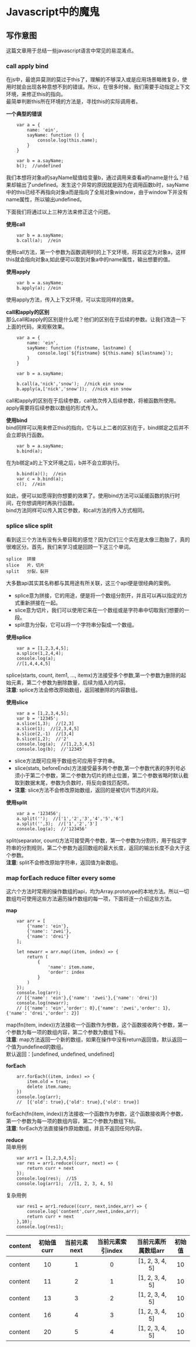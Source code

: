 # Javascript中的魔鬼  

## 写作意图

这篇文章用于总结一些javascript语言中常见的易混淆点。

### call apply bind

在js中，最诡异莫测的莫过于this了，理解的不够深入或是应用场景略微复杂，使用时就会出现各种意想不到的错误。所以，在很多时候，我们需要手动指定上下文环境，来修正this的指向。  
最简单判断this所在环境的方法是，寻找this的实际调用者。  

**一个典型的错误**  
```
    var a = {
        name: 'ein',
        sayName: function () {
            console.log(this.name);
        }
    }

    var b = a.sayName;
    b();  //undefined
```
我们本想将对象a的sayName赋值给变量b，通过调用来查看a的name是什么？结果却输出了undefined。发生这个异常的原因就是因为在调用函数b时，sayName中的this已经不再指向对象a而是指向了全局对象window，由于window下并没有name属性，所以输出undefined。  

下面我们将通过以上三种方法来修正这个问题。  

**使用call**
```
    var b = a.sayName;
    b.call(a);  //ein
```
使用call方法，第一个参数为函数调用时的上下文环境，将其设定为对象a，这样this就会指向对象a,如此便可以取到对象a中的name属性，输出想要的值。  

**使用apply**
```
    var b = a.sayName;
    b.apply(a); //ein
```
使用apply方法，传入上下文环境，可以实现同样的效果。  

**call和apply的区别**  
那么call和apply的区别是什么呢？他们的区别在于后续的参数。让我们改造一下上面的代码，来观察效果。  
```
    var a = {
        name: 'ein',
        sayName: function (fistname, lastname) {
            console.log(`${fistname} ${this.name} ${lastname}`);
        }
    }

    var b = a.sayName;

    b.call(a,'nick','snow');  //nick ein snow
    b.apply(a,['nick','snow']);  //nick ein snow
```
call和apply的区别在于后续参数，call依次传入后续参数，将被函数所使用。apply需要将后续参数以数组的形式传入。  

**使用bind**  
bind同样可以用来修正this的指向，它与以上二者的区别在于，bind绑定之后并不会立即执行函数。  
```
    var b = a.sayName;
    b.bind(a);
```
在为b绑定a的上下文环境之后，b并不会立即执行。  
```
    b.bind(a)();  //ein
    var c = b.bind(a);
    c();  //ein
```
如此，便可以如愿得到你想要的效果了。使用bind方法可以延缓函数的执行时间，在你想调用时再执行函数。  
bind方法同样可以传入其它参数，和call方法的传入方式相同。  

### splice slice split  

看到这三个方法有没有头晕目眩的感觉？因为它们三个实在是太像三胞胎了，真的很难区分。首先，我们来学习或是回顾一下这三个单词。
```
splice  拼接  
slice   片，切片  
split   分裂，裂开
```
大多数api其实其名称都与其用途有所关联，这三个api便是很经典的案例。  
* splice意为拼接，它的用途，便是将一个数组分割开，并且可以再以指定的方式重新拼接在一起。  
* slice意为切片，我们可以使用它来在一个数组或是字符串中切取我们想要的一段。  
* split意为分裂，它可以将一个字符串分裂成一个数组。  

**使用splice**  
```
    var a = [1,2,3,4,5];
    a.splice(1,2,4,4);
    console.log(a);
    //[1,4,4,4,5]
```  
splice(starts, count, item1, ..., itemx)方法接受多个参数,第一个参数为删除的起始元素，第二个参数为删除数量，后续为插入的内容。  
**注意**: splice方法会修改原始数组，返回被删除的内容数组。  

**使用slice**
```
    var a = [1,2,3,4,5];
    var b = '12345';
    a.slice(1,3);  //[2,3]
    a.slice(1);  //[2,3,4,5]
    a.slice(2,-1)  //[3,4]
    b.slice(1,2);  //'2'
    console.log(a);  //[1,2,3,4,5]
    console.log(b);  //'12345'
```
* slice方法既可应用于数组也可应用于字符串。  
* slice(stats, beforeEnds)方法接受最多两个参数,第一个参数代表的序列号必须小于第二个参数，第二个参数为切片的终止位置，第二个参数省略时默认截取到数据末尾，参数为负数时，将反向查找匹配项。  
* **注意**: slice方法不会修改原始数组，返回的是被切片节选的片段。  

**使用split**  
```
    var a = '123456';
    a.split('');  //['1','2','3','4','5','6']
    a.split('',3);  //['1','2','3']
    console.log(a);  //'123456'
```  
split(separator, count)方法可接受两个参数，第一个参数为分割符，用于指定字符串的分割规则，第二个参数为返回数组的最大长度，返回的输出长度不会大于这个参数。  
**注意**: split不会修改原始字符串，返回值为新数组。  

### map forEach reduce filter every some  

这六个方法时常用的操作数组的api，均为Array.prototype的本地方法。所以一切数组均可使用这些方法遍历操作数组的每一项，下面将逐一介绍这些方法。  

**map**
```
    var arr = [
        {'name': 'ein'},
        {'name': 'zwei'},
        {'name': 'drei'}
    ];

    let newarr = arr.map((item, index) => {
        return (
            {
                'name': item.name,
                'order': index
            }
        )
    });
    console.log(arr);
    // [{'name': 'ein'},{'name': 'zwei'},{'name': 'drei'}] 
    console.log(newarr);
    // [{'name': 'ein','order': 0},{'name': 'zwei','order': 1},{'name': 'drei','order': 2}]
```  
map(fn(item, index))方法接收一个函数作为参数，这个函数接收两个参数，第一个参数为每一项的数组内容，第二个参数为数组下标。  
**注意**: map方法返回一个新的数组，如果在操作中没有return返回值，默认返回一个值为undefined的数组。  
默认返回：[undefined, undefined, undefined]  

**forEach**  
```
    arr.forEach((item, index) => {
        item.old = true;
        delete item.name;
    })
    console.log(arr);
    //  [{'old': true},{'old': true},{'old': true}]
```  
forEach(fn(item, index))方法接收一个函数作为参数，这个函数接收两个参数，第一个参数为每一项的数组内容，第二个参数为数组下标。  
**注意**: forEach方法直接操作原始数组，并且不返回任何内容。  

**reduce**  
简单用例  
```
    var arr1 = [1,2,3,4,5];
    var res = arr1.reduce((curr, next) => {
        return curr + next
    });
    console.log(res);  //15
    console.log(arr1);  //[1, 2, 3, 4, 5]
```  
复杂用例  
```
    var res1 = arr1.reduce((curr, next,index,arr) => {
		console.log('content',curr,next,index,arr);
        return curr + next
    },10);
    console.log(res1);
```   
| content | 初始值curr | 当前元素next | 当前元素索引index | 当前元素所属数组arr | 初始值 |
| --------| :-----:   | :----:       |  :----:          |  :----:           | :----: |
| content | 10        | 1            | 0                | [1, 2, 3, 4, 5]   | 10     |
| content | 11        | 2            | 1                | [1, 2, 3, 4, 5]   | 10     |
| content | 13        | 3            | 2                | [1, 2, 3, 4, 5]   | 10     |
| content | 16        | 4            | 3                | [1, 2, 3, 4, 5]   | 10     |
| content | 20        | 5            | 4                | [1, 2, 3, 4, 5]   | 10     |

